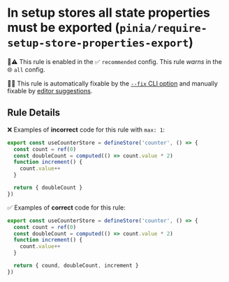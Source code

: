 # In setup stores all state properties must be exported (`pinia/require-setup-store-properties-export`)

💼⚠️ This rule is enabled in the ✅ `recommended` config. This rule _warns_ in the 🌐 `all` config.

🔧💡 This rule is automatically fixable by the [`--fix` CLI option](https://eslint.org/docs/latest/user-guide/command-line-interface#--fix) and manually fixable by [editor suggestions](https://eslint.org/docs/latest/use/core-concepts#rule-suggestions).

<!-- end auto-generated rule header -->

## Rule Details

❌ Examples of **incorrect** code for this rule with `max: 1`:

```js
export const useCounterStore = defineStore('counter', () => {
  const count = ref(0)
  const doubleCount = computed(() => count.value * 2)
  function increment() {
    count.value++
  }

  return { doubleCount }
})

```

✅ Examples of **correct** code for this rule:

```js
export const useCounterStore = defineStore('counter', () => {
  const count = ref(0)
  const doubleCount = computed(() => count.value * 2)
  function increment() {
    count.value++
  }

  return { cound, doubleCount, increment }
})
```
